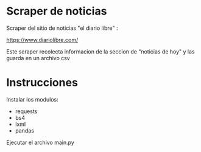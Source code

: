 # Scraper de noticias

Scraper del sitio de noticias "el diario libre" : 

https://www.diariolibre.com/

Este scraper recolecta informacion de la seccion de 
"noticias de hoy" y las guarda en un archivo csv

# Instrucciones

Instalar los modulos:
- requests
- bs4
- lxml
- pandas

Ejecutar el archivo main.py
